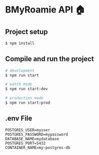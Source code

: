 # BMyRoamie API 🏠

## Project setup

```bash
$ npm install
```

## Compile and run the project

```bash
# development
$ npm run start

# watch mode
$ npm run start:dev

# production mode
$ npm run start:prod
```

## .env File

```
POSTGRES_USER=myuser
POSTGRES_PASSWORD=mypassword
DATABASE_NAME=mydatabase
POSTGRES_PORT=5432
CONTAINER_NAME=my-postgres-db
```
